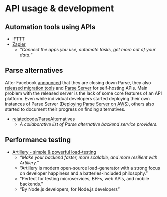 # API usage & development


## Automation tools using APIs

- [IFTTT](https://ifttt.com/)
- [Zapier](https://zapier.com/)
  - _“Connect the apps you use, automate tasks, get more out of your data.”_


## Parse alternatives

After Facebook [announced](http://blog.parse.com/announcements/moving-on/) that they are closing down Parse,
they also [released migration tools](http://blog.parse.com/announcements/introducing-parse-server-and-the-database-migration-tool/)
and [Parse Server](https://github.com/ParsePlatform/parse-server) for self-hosting APIs.
Main problem with the released server is the lack of some core features of an API platform.
Even while individual developers started deploying their own instances of Parse Server
([Deploying Parse Server on AWS](https://gist.github.com/hassy/48bae515c393e9214d3f)),
others also started to document their progress on finding alternatives.

- [relatedcode/ParseAlternatives](https://github.com/relatedcode/ParseAlternatives)
  - _A collaborative list of Parse alternative backend service providers._


## Performance testing

- [Artillery - simple & powerful load-testing](https://artillery.io/)
  - _“Make your backend faster, more scalable, and more resilient with Artillery.”_
  - “Artillery is modern open-source load-generator with a strong focus on developer happiness and a batteries-included philosophy.”
  - “Perfect for testing microservices, BFFs, web APIs, and mobile backends.”
  - “By Node.js developers, for Node.js developers”
